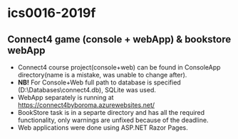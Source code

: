# ics0016-2019f 
## Connect4 game (console + webApp) & bookstore webApp

* Connect4 course project(console+web) can be found in ConsoleApp directory(name is a mistake, was unable to change after). 
* **NB!** For Console+Web full path to database is specified (D:\Databases\connect4.db), SQLite was used.
* WebApp separately is running at https://connect4byboroma.azurewebsites.net/ 
* BookStore task is in a separte directory and has all the required functionality, only warnings are unfixed because of the deadline.
* Web applications were done using ASP.NET Razor Pages.
